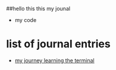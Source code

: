##hello this this my jounal

- my code

# list of journal entries 

- [my journey learning the terminal](terminal.md)
